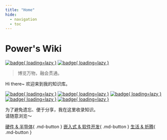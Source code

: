 ```yaml
---
title: "Home"
hide:
  - navigation
  - toc
---
```


# Power's Wiki

<!--  一个不会讲故事的攻城狮，算不上一个很酷的产品汪~-->

<!--
[![badge](https://img.shields.io/github/deployments/linyuxuanlin/Wiki_MkDocs/Production?label=Build&style=flat-square){ loading=lazy }](https://vercel.com/powerlin/wiki-mkdocs/deployments)
-->
[![badge](https://img.shields.io/github/last-commit/linyuxuanlin/Wiki_MkDocs?color=FCD734&label=Last%20commit&style=flat-square){ loading=lazy }](https://github.com/linyuxuanlin/Wiki_mkdocs/commits/main)
[![badge](https://img.shields.io/badge/Contact%20%26%20Subscribe-me-34ABE0?&style=flat-square){ loading=lazy }](https://wiki-power.com/Contact-and-Subscribe/)

<!--
[![badge](https://img.shields.io/badge/dynamic/json?label=GitHub&query=%24.data.totalSubs&url=https%3A%2F%2Fapi.spencerwoo.com%2Fsubstats%2F%3Fsource%3Dgithub%26queryKey%3Dlinyuxuanlin&labelColor=555555&color=282c34&longCache=true?&style=for-the-badge){ loading=lazy }](https://github.com/linyuxuanlin)
[![badge](https://img.shields.io/badge/dynamic/json?color=282c34&labelColor=0084ff&label=ZHIHU&query=%24.data.totalSubs&url=https%3A%2F%2Fapi.spencerwoo.com%2Fsubstats%2F%3Fsource%3Dzhihu%26queryKey%3Dlinyuxuanlin&longCache=true?&style=for-the-badge){ loading=lazy }](https://www.zhihu.com/people/linyuxuanlin)
[![badge](https://img.shields.io/badge/dynamic/json?label=SSPAI&query=%24.data.totalSubs&url=https%3A%2F%2Fapi.spencerwoo.com%2Fsubstats%2F%3Fsource%3Dsspai%26queryKey%3Dpower&color=282c34&labelColor=d71a1b&longCache=true?&style=for-the-badge){ loading=lazy }](https://sspai.com/u/power/)
[![badge](https://img.shields.io/badge/dynamic/json?labelColor=FE7398&label=BILIBILI&query=%24.data.totalSubs&url=https%3A%2F%2Fapi.spencerwoo.com%2Fsubstats%2F%3Fsource%3Dbilibili%26queryKey%3D349536948&color=282c34&longCache=true?&style=for-the-badge){ loading=lazy }](https://space.bilibili.com/349536948)
-->

> 博览万物，融会贯通。

Hi there~ 欢迎来到我的知识库。

[![badge](https://img.shields.io/badge/知识库-Wiki-34ABE0?&style=flat-square){ loading=lazy }](https://wiki-power.com/)
[![badge](https://img.shields.io/badge/友链%20%26%20导航站-Nav-yellow?&style=flat-square){ loading=lazy }](https://nav.wiki-power.com/)
[![badge](https://img.shields.io/badge/书摘-Digest-green?&style=flat-square){ loading=lazy }](https://digest.wiki-power.com/)
[![badge](https://img.shields.io/badge/只言片语-Memos-orange?&style=flat-square){ loading=lazy }](https://memos.wiki-power.com/)
[![badge](https://img.shields.io/badge/硬件作品集-Works-a5b0ed?&style=flat-square){ loading=lazy }](https://works.wiki-power.com/)

为了避免遗忘、便于分享，我在这里收录知识。  
请随意浏览～

[硬件 & 半导体](https://wiki-power.com/信号完整性-基础概念){ .md-button }
[嵌入式 & 软件开发](https://wiki-power.com/HAL库开发笔记-串口通信){ .md-button }
[生活 & 折腾](https://wiki-power.com/搭建属于自己的HomeLab){ .md-button }
